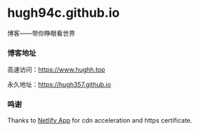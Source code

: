 # hugh94c.github.io
博客——带你睁眼看世界

### 博客地址

高速访问：https://www.hughh.top

永久地址：https://hugh357.github.io

### 鸣谢

Thanks to [Netlify App](https://app.netlify.com) for cdn acceleration and https certificate.
